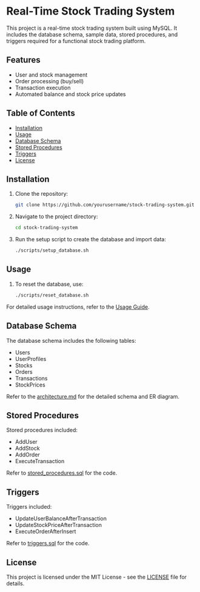 # Real-Time Stock Trading System

This project is a real-time stock trading system built using MySQL. It includes the database schema, sample data, stored procedures, and triggers required for a functional stock trading platform.

## Features

- User and stock management
- Order processing (buy/sell)
- Transaction execution
- Automated balance and stock price updates

## Table of Contents

- [Installation](#installation)
- [Usage](#usage)
- [Database Schema](#database-schema)
- [Stored Procedures](#stored-procedures)
- [Triggers](#triggers)
- [License](#license)

## Installation

1. Clone the repository:
    ```bash
    git clone https://github.com/yourusername/stock-trading-system.git
    ```
2. Navigate to the project directory:
    ```bash
    cd stock-trading-system
    ```
3. Run the setup script to create the database and import data:
    ```bash
    ./scripts/setup_database.sh
    ```

## Usage

1. To reset the database, use:
    ```bash
    ./scripts/reset_database.sh
    ```

For detailed usage instructions, refer to the [Usage Guide](docs/usage.md).

## Database Schema

The database schema includes the following tables:
- Users
- UserProfiles
- Stocks
- Orders
- Transactions
- StockPrices

Refer to the [architecture.md](docs/architecture.md) for the detailed schema and ER diagram.

## Stored Procedures

Stored procedures included:
- AddUser
- AddStock
- AddOrder
- ExecuteTransaction

Refer to [stored_procedures.sql](sql/stored_procedures.sql) for the code.

## Triggers

Triggers included:
- UpdateUserBalanceAfterTransaction
- UpdateStockPriceAfterTransaction
- ExecuteOrderAfterInsert

Refer to [triggers.sql](sql/triggers.sql) for the code.

## License

This project is licensed under the MIT License - see the [LICENSE](LICENSE) file for details.
